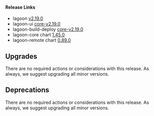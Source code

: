 #### Release Links
* lagoon [v2.19.0](https://github.com/uselagoon/lagoon/releases/tag/v2.19.0)
* lagoon-ui [core-v2.19.0](https://github.com/uselagoon/lagoon-ui/releases/tag/core-v2.19.0)
* lagoon-build-deploy [core-v2.19.0](https://github.com/uselagoon/build-deploy-tool/releases/tag/core-v2.19.0)
* lagoon-core chart [1.45.0](https://github.com/uselagoon/lagoon-charts/releases/tag/lagoon-core-1.45.0)
* lagoon-remote chart [0.89.0](https://github.com/uselagoon/lagoon-charts/releases/tag/lagoon-remote-0.89.0)

## Upgrades

There are no required actions or considerations with this release. As always, we suggest upgrading all minor versions.

## Deprecations

There are no required actions or considerations with this release. As always, we suggest upgrading all minor versions.
